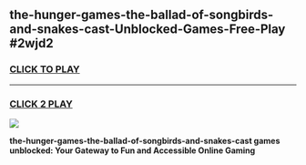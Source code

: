
## the-hunger-games-the-ballad-of-songbirds-and-snakes-cast-Unblocked-Games-Free-Play #2wjd2
<h3>
<a href="https://us.freeplayer.one?title=the-hunger-games-the-ballad-of-songbirds-and-snakes-cast&ref=9M">CLICK TO PLAY</a></h3>
<hr>

<h3>
<a href="https://us.freeplayer.one?title=the-hunger-games-the-ballad-of-songbirds-and-snakes-cast&ref=9M">CLICK 2 PLAY</a>
  
</h3>

<a href="https://us.freeplayer.one?title=the-hunger-games-the-ballad-of-songbirds-and-snakes-cast&ref=9M"><img src="https://clearcache.store/games.png"></a>


**the-hunger-games-the-ballad-of-songbirds-and-snakes-cast games unblocked: Your Gateway to Fun and Accessible Online Gaming**
